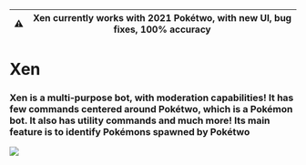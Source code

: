 | ⚠️  |      Xen currently works with 2021 Pokétwo, with new UI, bug fixes, 100% accuracy      |
|----------|:-------------:|

# Xen
### Xen is a multi-purpose bot, with moderation capabilities! It has few commands centered around Pokétwo, which is a Pokémon bot. It also has utility commands and much more! Its main feature is to identify Pokémons spawned by Pokétwo

[![](https://s18955.pcdn.co/wp-content/uploads/2018/02/github.png)](https://github.com/user/repository/subscription)
